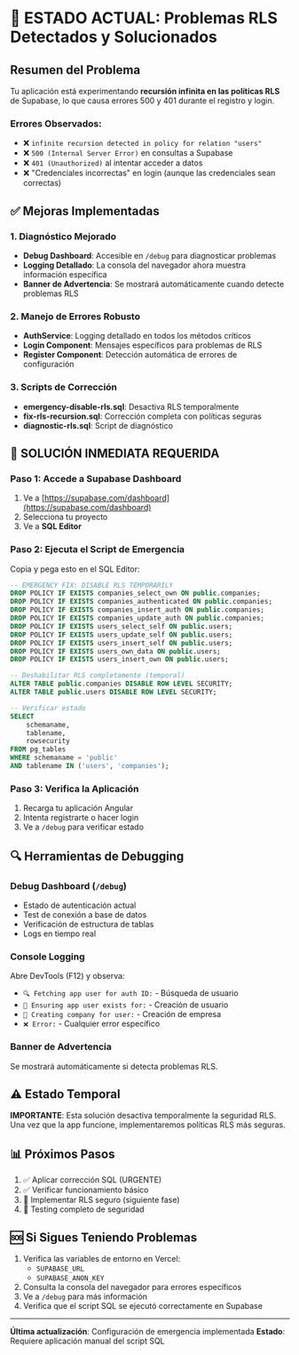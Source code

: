 # 🚨 ESTADO ACTUAL: Problemas RLS Detectados y Solucionados

## Resumen del Problema
Tu aplicación está experimentando **recursión infinita en las políticas RLS** de Supabase, lo que causa errores 500 y 401 durante el registro y login.

### Errores Observados:
- ❌ `infinite recursion detected in policy for relation "users"`
- ❌ `500 (Internal Server Error)` en consultas a Supabase
- ❌ `401 (Unauthorized)` al intentar acceder a datos
- ❌ "Credenciales incorrectas" en login (aunque las credenciales sean correctas)

## ✅ Mejoras Implementadas

### 1. Diagnóstico Mejorado
- **Debug Dashboard**: Accesible en `/debug` para diagnosticar problemas
- **Logging Detallado**: La consola del navegador ahora muestra información específica
- **Banner de Advertencia**: Se mostrará automáticamente cuando detecte problemas RLS

### 2. Manejo de Errores Robusto
- **AuthService**: Logging detallado en todos los métodos críticos
- **Login Component**: Mensajes específicos para problemas de RLS
- **Register Component**: Detección automática de errores de configuración

### 3. Scripts de Corrección
- **emergency-disable-rls.sql**: Desactiva RLS temporalmente
- **fix-rls-recursion.sql**: Corrección completa con políticas seguras
- **diagnostic-rls.sql**: Script de diagnóstico

## 🔧 SOLUCIÓN INMEDIATA REQUERIDA

### Paso 1: Accede a Supabase Dashboard
1. Ve a [https://supabase.com/dashboard](https://supabase.com/dashboard)
2. Selecciona tu proyecto
3. Ve a **SQL Editor**

### Paso 2: Ejecuta el Script de Emergencia
Copia y pega esto en el SQL Editor:

```sql
-- EMERGENCY FIX: DISABLE RLS TEMPORARILY
DROP POLICY IF EXISTS companies_select_own ON public.companies;
DROP POLICY IF EXISTS companies_authenticated ON public.companies;
DROP POLICY IF EXISTS companies_insert_auth ON public.companies;
DROP POLICY IF EXISTS companies_update_auth ON public.companies;
DROP POLICY IF EXISTS users_select_self ON public.users;
DROP POLICY IF EXISTS users_update_self ON public.users;
DROP POLICY IF EXISTS users_insert_self ON public.users;
DROP POLICY IF EXISTS users_own_data ON public.users;
DROP POLICY IF EXISTS users_insert_own ON public.users;

-- Deshabilitar RLS completamente (temporal)
ALTER TABLE public.companies DISABLE ROW LEVEL SECURITY;
ALTER TABLE public.users DISABLE ROW LEVEL SECURITY;

-- Verificar estado
SELECT 
    schemaname,
    tablename,
    rowsecurity
FROM pg_tables 
WHERE schemaname = 'public' 
AND tablename IN ('users', 'companies');
```

### Paso 3: Verifica la Aplicación
1. Recarga tu aplicación Angular
2. Intenta registrarte o hacer login
3. Ve a `/debug` para verificar estado

## 🔍 Herramientas de Debugging

### Debug Dashboard (`/debug`)
- Estado de autenticación actual
- Test de conexión a base de datos
- Verificación de estructura de tablas
- Logs en tiempo real

### Console Logging
Abre DevTools (F12) y observa:
- `🔍 Fetching app user for auth ID:` - Búsqueda de usuario
- `🔄 Ensuring app user exists for:` - Creación de usuario
- `🏢 Creating company for user:` - Creación de empresa
- `❌ Error:` - Cualquier error específico

### Banner de Advertencia
Se mostrará automáticamente si detecta problemas RLS.

## ⚠️ Estado Temporal
**IMPORTANTE**: Esta solución desactiva temporalmente la seguridad RLS. 
Una vez que la app funcione, implementaremos políticas RLS más seguras.

## 📊 Próximos Pasos
1. ✅ Aplicar corrección SQL (URGENTE)
2. ✅ Verificar funcionamiento básico
3. 🔄 Implementar RLS seguro (siguiente fase)
4. 🔄 Testing completo de seguridad

## 🆘 Si Sigues Teniendo Problemas
1. Verifica las variables de entorno en Vercel:
   - `SUPABASE_URL`
   - `SUPABASE_ANON_KEY`
2. Consulta la consola del navegador para errores específicos
3. Ve a `/debug` para más información
4. Verifica que el script SQL se ejecutó correctamente en Supabase

---
**Última actualización**: Configuración de emergencia implementada
**Estado**: Requiere aplicación manual del script SQL
